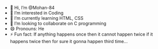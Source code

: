 - 👋 Hi, I’m @Mohan-84
- 👀 I’m interested in Coding
- 🌱 I’m currently learning HTML, CSS
- 💞️ I’m looking to collaborate on C programming
- 😄 Pronouns: He
- ⚡ Fun fact: If anything happens once then it cannot happen twice if it happens twice then for sure it gonna happen third time...

<!---
Mohan-84/Mohan-84 is a ✨ special ✨ repository because its `README.md` (this file) appears on your GitHub profile.
You can click the Preview link to take a look at your changes.
--->
